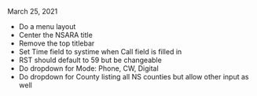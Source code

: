 March 25, 2021
 - Do a menu layout
 - Center the NSARA title
 - Remove the top titlebar
 - Set Time field to systime when Call field is filled in
 - RST should default to 59 but be changeable
 - Do dropdown for Mode: Phone, CW, Digital
 - Do dropdown for County listing all NS counties but allow other input as well
 
